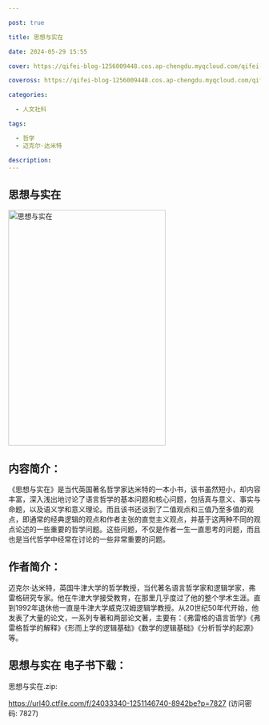 ```yaml
---

post: true

title: 思想与实在

date: 2024-05-29 15:55

cover: https://qifei-blog-1256009448.cos.ap-chengdu.myqcloud.com/qifei-blog/657ae838c458853aefe63693.jpg

coveross: https://qifei-blog-1256009448.cos.ap-chengdu.myqcloud.com/qifei-blog/657ae838c458853aefe63693.jpg

categories:

  - 人文社科

tags:

  - 哲学
  - 迈克尔·达米特

description:
---
```


## 思想与实在
<img alt="思想与实在 " class="aligncenter loading" data-was-processed="true" decoding="async" fetchpriority="high" height="471" src="https://qifei-blog-1256009448.cos.ap-chengdu.myqcloud.com/qifei-blog/657ae838c458853aefe63693.jpg " style="cursor: zoom-in;" width="314"/>

## 内容简介：

《思想与实在》是当代英国著名哲学家达米特的一本小书，该书虽然短小，却内容丰富，深入浅出地讨论了语言哲学的基本问题和核心问题，包括真与意义、事实与命题，以及语义学和意义理论。而且该书还谈到了二值观点和三值乃至多值的观点，即通常的经典逻辑的观点和作者主张的直觉主义观点，并基于这两种不同的观点论述的一些重要的哲学问题。这些问题，不仅是作者一生一直思考的问题，而且也是当代哲学中经常在讨论的一些非常重要的问题。

## 作者简介：

迈克尔·达米特，英国牛津大学的哲学教授，当代著名语言哲学家和逻辑学家，弗雷格研究专家。他在牛津大学接受教育，在那里几乎度过了他的整个学术生涯。直到1992年退休他一直是牛津大学威克汉姆逻辑学教授。从20世纪50年代开始，他发表了大量的论文，一系列专著和两部论文著，主要有：《弗雷格的语言哲学》《弗雷格哲学的解释》《形而上学的逻辑基础》《数学的逻辑基础》《分析哲学的起源》等。

## 思想与实在 电子书下载：

思想与实在.zip: 

https://url40.ctfile.com/f/24033340-1251146740-8942be?p=7827 (访问密码: 7827)
